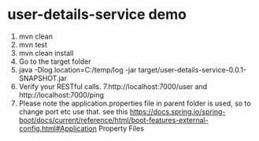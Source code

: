 # user-details-service demo

1. mvn clean
2. mvn test
3. mvn clean install 
4. Go to the target folder
5. java -Dlog.location=C:/temp/log -jar target/user-details-service-0.0.1-SNAPSHOT.jar
6. Verify your RESTful calls.
7.http://localhost:7000/user and http://localhost:7000/ping
8. Please note the application.properties file in parent folder is used, so to change port etc use that.
see this 
https://docs.spring.io/spring-boot/docs/current/reference/html/boot-features-external-config.html#Application Property Files
